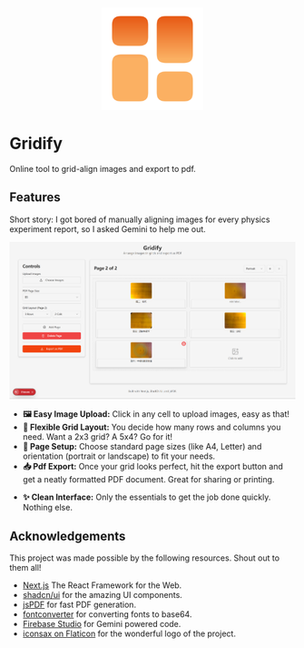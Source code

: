 <div align="center">
  <img src="./public/gridify-logo-512p.png" alt="gridify-logo" width="180">
</div>

# Gridify

Online tool to grid-align images and export to pdf.

## Features

Short story: I got bored of manually aligning images for every physics experiment report, so I asked Gemini to help me out.

<div align="center">
  <img src="./public/screenshot.png" alt="screenshot">
</div>

*   **🖼️ Easy Image Upload:** Click in any cell to upload images, easy as that!
*   **📐 Flexible Grid Layout:** You decide how many rows and columns you need. Want a 2x3 grid? A 5x4? Go for it!
*   **📄 Page Setup:** Choose standard page sizes (like A4, Letter) and orientation (portrait or landscape) to fit your needs.
*   **📥 Pdf Export:** Once your grid looks perfect, hit the export button and get a neatly formatted PDF document. Great for sharing or printing.
<!-- Waiting for deployment -->
<!-- *   **🚀 Lightweight & Online:** Nothing to install. Just open the webpage and start gridifying. -->
*   **✨ Clean Interface:** Only the essentials to get the job done quickly. Nothing else.

## Acknowledgements

This project was made possible by the following resources. Shout out to them all!

- <a href="https://nextjs.org/" title="Next.js">Next.js</a> The React Framework for the Web.
- <a href="https://ui.shadcn.com/" title="shadcn/ui">shadcn/ui</a> for the amazing UI components.
- <a href="https://github.com/parallax/jsPDF" title="jsPDF">jsPDF</a> for fast PDF generation.
- <a href="https://peckconsulting.s3.amazonaws.com/fontconverter/fontconverter.html" title="fontconverter">fontconverter</a> for converting fonts to base64.
- <a href="https://firebase.studio/">Firebase Studio</a> for Gemini powered code.
- <a href="https://www.flaticon.com/free-icons/layout" title="layout icons">iconsax on Flaticon</a> for the wonderful logo of the project.